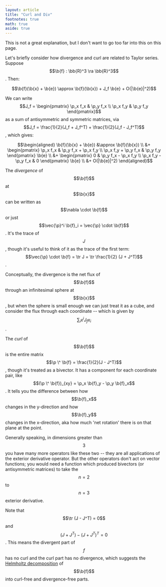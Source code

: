 ```yaml
---
layout: article
title: "Curl and Div"
footnotes: true
math: true
aside: true
---
```




This is not a great explanation, but I don't want to go too far into this on this page.

Let's briefly consider how divergence and curl are related to Taylor series. Suppose $$\b{f} : \bb{R}^3 \ra \bb{R}^3$$. Then:

$$\b{f}(\b{x} + \b{e}) \approx \b{f}(\b{x}) + J_f \b{e} + O(|\b{e}|^2)$$

We can write $$J_f = \begin{pmatrix} \p_x f_x & \p_y f_x \\ \p_x f_y & \p_y f_y \end{pmatrix}$$ as a sum of antisymmetric and symmetric matrices, via $$J_f = \frac{1}{2}(J_f + J_f^T) + \frac{1}{2}(J_f - J_f^T)$$, which gives:

$$\begin{aligned} \b{f}(\b{x} + \b{e}) &\approx \b{f}(\b{x}) \\
&+ 
\begin{pmatrix} \p_x f_x & \p_y f_x + \p_x f_y \\ \p_x f_y + \p_y f_x & \p_y f_y \end{pmatrix} \b{e} \\
&+ \begin{pmatrix} 0 & \p_y f_x - \p_x f_y \\ \p_x f_y - \p_y f_x & 0 \end{pmatrix} \b{e} \\
&+ O(|\b{e}|^2) \end{aligned}$$

The _divergence_ of $$\b{f}$$ at $$\b{x}$$ can be written as $$\nabla \cdot \b{f}$$ or just $$\vec{\p}^i \b{f}_i = \vec{\p} \cdot \b{f}$$. It's the trace of $$J$$, though it's useful to think of it as the trace of the first term: $$\vec{\p} \cdot \b{f} = \tr J = \tr \frac{1}{2} (J + J^T)$$. 

Conceptually, the divergence is the net flux of $$\b{f}$$ through an infinitesimal sphere at $$\b{x}$$, but when the sphere is small enough we can just treat it as a cube, and consider the flux through each coordinate -- which is given by $$\sum_i x^i J_f x_i$$.

The _curl_ of $$\b{f}$$ is the entire matrix $$\p \^ \b{f} = \frac{1}{2}(J - J^T)$$, though it's treated as a bivector. It has a component for each coordinate pair, like $$(\p \^ \b{f})_{xy} = \p_x \b{f}_y - \p_y \b{f}_x$$. It tells you the difference between how $$\b{f}_x$$ changes in the y-direction and how $$\b{f}_y$$ changes in the x-direction, aka how much 'net rotation' there is on that plane at the point.

Generally speaking, in dimensions greater than $$3$$ you have many more operators like these two -- they are all applications of the exterior derivative operator. But the other operators don't act on vector functions; you would need a function which produced bivectors (or antisymmetric matrices) to take the $$n=2$$ to $$n=3$$ exterior derivative.

Note that $$\tr (J - J^T) = 0$$ and $$(J+J^T) - (J + J^T)^T = 0$$. This means the divergent part of $$f$$ has no curl and the curl part has no divergence, which suggests the [Helmholtz decomposition](https://en.wikipedia.org/wiki/Helmholtz_decomposition) of $$\b{f}$$ into curl-free and divergence-free parts.

